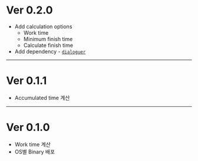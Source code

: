 # Ver 0.2.0

* Add calculation options
    * Work time
    * Minimum finish time
    * Calculate finish time
* Add dependency - [`dialoguer`](https://github.com/mitsuhiko/dialoguer)

-----

# Ver 0.1.1

* Accumulated time 계산

-----

# Ver 0.1.0

* Work time 계산
* OS별 Binary 배포
